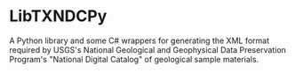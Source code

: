 # LibTXNDCPy
A Python library and some C# wrappers for generating the XML format required by USGS's National Geological and Geophysical Data Preservation Program's "National Digital Catalog" of geological sample materials.
